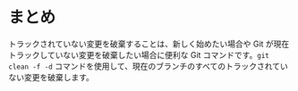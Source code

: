 # まとめ

トラックされていない変更を破棄することは、新しく始めたい場合や Git が現在トラックしていない変更を破棄したい場合に便利な Git コマンドです。`git clean -f -d` コマンドを使用して、現在のブランチのすべてのトラックされていない変更を破棄します。
